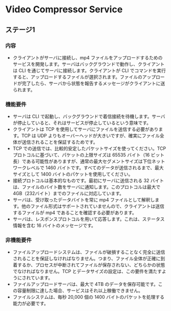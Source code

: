# Video Compressor Service

## ステージ1
### 内容
- クライアントがサーバに接続し、mp4 ファイルをアップロードするためのサービスを開発します。サーバはバックグラウンドで動作し、クライアントは CLI を通じてサーバに接続します。クライアントが CLI でコマンドを実行すると、アップロードするファイルが選択されます。ファイルのアップロードが完了したら、サーバから状態を報告するメッセージがクライアントに送られます。

### 機能要件
- サーバは CLI で起動し、バックグラウンドで着信接続を待機します。サーバが停止していると、それはサービスが停止しているという意味です。
- クライアントは TCP を使用してサーバにファイルを送信する必要があります。TCP は UDP よりもオーバーヘッドが大きいですが、確実にファイル全体が送信されることを保証するためです。
- TCP での送信では、比較的安定したパケットサイズを使ってください。TCP プロトコルに基づいて、パケットの上限サイズは 65535 バイト（16 ビット長）である可能性がありますが、通常の最大セグメントサイズは下位ネットワークレベルで 1460 バイトです。すべてのデータが送信されるまで、最大サイズとして 1400 バイトのパケットを使用してください。
- 接続プロトコルは基本的なものです。最初にサーバに送信される 32 バイトは、ファイルのバイト数をサーバに通知します。このプロトコルは最大で 4GB（232バイト）までのファイルに対応しています。
- サーバは、受け取ったデータバイトを常に mp4 ファイルとして解釈します。他のファイル形式はサポートされていませんので、クライアントは送信するファイルが mp4 であることを確認する必要があります。
- サーバは、レスポンスプロトコルを用いて応答します。これは、ステータス情報を含む 16 バイトのメッセージです。
### 非機能要件
- ファイルアップロードシステムは、ファイルが破損することなく完全に送信されることを保証しなければなりません。つまり、ファイル全体が正確に到着するか、プロセスが中断されてファイルが保存されない、どちらかの状態でなければなりません。TCP とデータサイズの設定は、この要件を満たすようにされています。
- ファイルアップロードサーバは、最大で 4TB のデータを保存可能です。この容量制限に達した場合、サービスはそれ以上稼働できません。
- ファイルシステムは、毎秒 20,000 個の 1400 バイトのパケットを処理する能力が必要です。